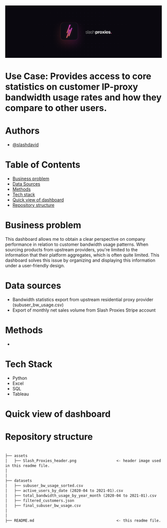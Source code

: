 ![Header Image](assets/Slash_Proxies_header.png)

# Use Case: Provides access to core statistics on customer IP-proxy bandwidth usage rates and how they compare to other users.

# Authors
- [@slashdavid](https://github.com/slashdavid)

# Table of Contents
- [Business problem](https://github.com/slashdavid/slash-proxies-dashboard#business-problem)
- [Data Sources](https://github.com/slashdavid/slash-proxies-dashboard#data-sources)
- [Methods](https://github.com/slashdavid/slash-proxies-dashboard#methods)
- [Tech stack](https://github.com/slashdavid/slash-proxies-dashboard#tech-stack)
- [Quick view of dashboard](https://github.com/slashdavid/slash-proxies-dashboard#quick-view-of-dashboard)
- [Repository structure](https://github.com/slashdavid/slash-proxies-dashboard#repository-structure)

# Business problem
This dashboard allows me to obtain a clear perspective on company performance in relation to customer bandwidth usage patterns. When sourcing products from upstream providers, you're limited to the information that their platform aggregates, which is often quite limited. This dashboard solves this issue by organizing and displaying this information under a user-friendly design.

# Data sources
- Bandwidth statistics export from upstream residential proxy provider (subuser_bw_usage.csv)
- Export of monthly net sales volume from Slash Proxies Stripe account

# Methods
-

# Tech Stack
- Python
- Excel
- SQL
- Tableau

# Quick view of dashboard

# Repository structure
```

├── assets
│   ├── Slash_Proxies_header.png                  <- header image used in this readme file.
│
│
├── datasets
│   ├── subuser_bw_usage_sorted.csv
│   ├── active_users_by_date (2020-04 to 2021-01).csv
│   ├── total_bandwidth_usage_by_year_month (2020-04 to 2021-01).csv
│   ├── filtered_customers.json
│   ├── final_subuser_bw_usage.csv
│
│
├── README.md                                     <- this readme file.

```
